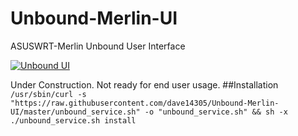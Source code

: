 # Unbound-Merlin-UI
ASUSWRT-Merlin Unbound User Interface

[![Unbound UI](https://i.imgur.com/uuPu1Nd.png "Unbound UI")](https://i.imgur.com/uuPu1Nd.png "Unbound UI")

Under Construction. Not ready for end user usage.
##Installation
`/usr/sbin/curl -s "https://raw.githubusercontent.com/dave14305/Unbound-Merlin-UI/master/unbound_service.sh" -o "unbound_service.sh" && sh -x ./unbound_service.sh install`
